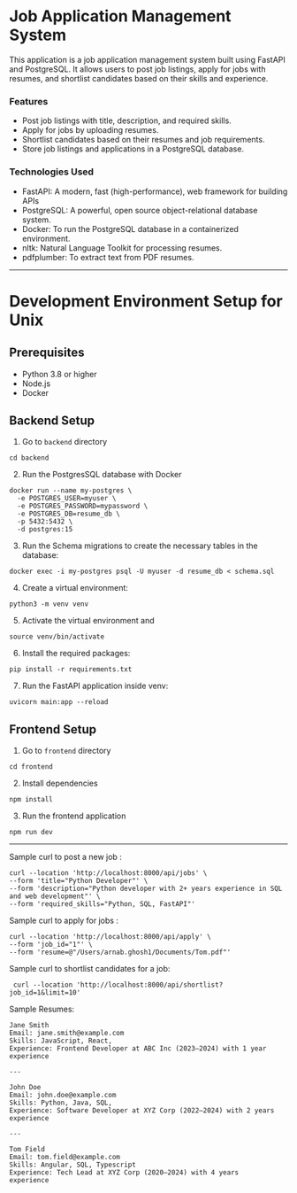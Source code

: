 # Job Application Management System

This application is a job application management system built using FastAPI and PostgreSQL. It allows users to post job
listings, apply for jobs with resumes, and shortlist candidates based on their skills and experience.

### Features

- Post job listings with title, description, and required skills.
- Apply for jobs by uploading resumes.
- Shortlist candidates based on their resumes and job requirements.
- Store job listings and applications in a PostgreSQL database.

### Technologies Used

- FastAPI: A modern, fast (high-performance), web framework for building APIs
- PostgreSQL: A powerful, open source object-relational database system.
- Docker: To run the PostgreSQL database in a containerized environment.
- nltk: Natural Language Toolkit for processing resumes.
- pdfplumber: To extract text from PDF resumes.

---

# Development Environment Setup for Unix

## Prerequisites

- Python 3.8 or higher
- Node.js
- Docker

## Backend Setup

1. Go to `backend` directory

```
cd backend
```

2. Run the PostgresSQL database with Docker

```
docker run --name my-postgres \
  -e POSTGRES_USER=myuser \
  -e POSTGRES_PASSWORD=mypassword \
  -e POSTGRES_DB=resume_db \
  -p 5432:5432 \
  -d postgres:15
```

3. Run the Schema migrations to create the necessary tables in the database:

```
docker exec -i my-postgres psql -U myuser -d resume_db < schema.sql
```

4. Create a virtual environment:

```
python3 -m venv venv
```

5. Activate the virtual environment and

```
source venv/bin/activate

```

6. Install the required packages:

```
pip install -r requirements.txt
```

7. Run the FastAPI application inside venv:

```
uvicorn main:app --reload
```

## Frontend Setup

1. Go to `frontend` directory

```
cd frontend
```

2. Install dependencies

```
npm install
```

3. Run the frontend application

```
npm run dev
```

-------


Sample curl to post a new job :

```
curl --location 'http://localhost:8000/api/jobs' \
--form 'title="Python Developer"' \
--form 'description="Python developer with 2+ years experience in SQL and web development"' \
--form 'required_skills="Python, SQL, FastAPI"'
```

Sample curl to apply for jobs :

```
curl --location 'http://localhost:8000/api/apply' \
--form 'job_id="1"' \
--form 'resume=@"/Users/arnab.ghosh1/Documents/Tom.pdf"'
```

Sample curl to shortlist candidates for a job:

```
 curl --location 'http://localhost:8000/api/shortlist?job_id=1&limit=10'
```

Sample Resumes:

``` 
Jane Smith
Email: jane.smith@example.com
Skills: JavaScript, React,
Experience: Frontend Developer at ABC Inc (2023–2024) with 1 year
experience

---

John Doe
Email: john.doe@example.com
Skills: Python, Java, SQL,
Experience: Software Developer at XYZ Corp (2022–2024) with 2 years
experience

---

Tom Field
Email: tom.field@example.com
Skills: Angular, SQL, Typescript
Experience: Tech Lead at XYZ Corp (2020–2024) with 4 years
experience
```
